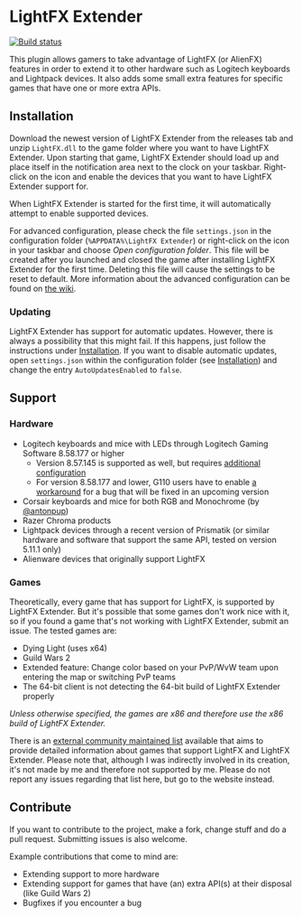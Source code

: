 # LightFX Extender
[![Build status](https://ci.appveyor.com/api/projects/status/ual57rxoe7wf0pm3/branch/master?svg=true)](https://ci.appveyor.com/project/Archomeda/lightfx-extender/branch/master)

This plugin allows gamers to take advantage of LightFX (or AlienFX) features in
order to extend it to other hardware such as Logitech keyboards and Lightpack
devices. It also adds some small extra features for specific games that have one
or more extra APIs.

## Installation
Download the newest version of LightFX Extender from the releases tab and unzip
`LightFX.dll` to the game folder where you want to have LightFX Extender. Upon
starting that game, LightFX Extender should load up and place itself in the
notification area next to the clock on your taskbar. Right-click on the icon and
enable the devices that you want to have LightFX Extender support for.

When LightFX Extender is started for the first time, it will automatically attempt to
enable supported devices.

For advanced configuration, please check the file `settings.json` in the
configuration folder (`%APPDATA%\LightFX Extender`) or right-click on the icon
in your taskbar and choose *Open configuration folder*. This file will be
created after you launched and closed the game after installing LightFX Extender
for the first time. Deleting this file will cause the settings to be reset to
default. More information about the advanced configuration can be found on
[the wiki](https://github.com/Archomeda/lightfx-extender/wiki/Configuration).

### Updating
LightFX Extender has support for automatic updates. However, there is always a
possibility that this might fail. If this happens, just follow the instructions
under [Installation](#Installation). If you want to disable automatic updates,
open `settings.json` within the configuration folder (see
[Installation](#Installation)) and change the entry `AutoUpdatesEnabled` to
`false`.

## Support
### Hardware
- Logitech keyboards and mice with LEDs through Logitech Gaming Software
8.58.177 or higher
  - Version 8.57.145 is supported as well, but requires
[additional configuration](https://github.com/Archomeda/lightfx-extender/wiki/Logitech-Color-Range)
  - For version 8.58.177 and lower, G110 users have to enable
[a workaround](https://github.com/Archomeda/lightfx-extender/wiki/Logitech-G110-Workaround)
for a bug that will be fixed in an upcoming version
- Corsair keyboards and mice for both RGB and Monochrome (by [@antonpup](https://github.com/antonpup))
- Razer Chroma products
- Lightpack devices through a recent version of Prismatik (or similar hardware
and software that support the same API, tested on version 5.11.1 only)
- Alienware devices that originally support LightFX

### Games
Theoretically, every game that has support for LightFX, is supported by LightFX
Extender. But it's possible that some games don't work nice with it, so if you
found a game that's not working with LightFX Extender, submit an issue. The
tested games are:
- Dying Light (uses x64)
- Guild Wars 2
 - Extended feature: Change color based on your PvP/WvW team upon entering the
   map or switching PvP teams
 - The 64-bit client is not detecting the 64-bit build of LightFX Extender
   properly

*Unless otherwise specified, the games are x86 and therefore use the x86 build
of LightFX Extender.*

There is an [external community maintained list](http://alienfx.cyanlabs.net/)
available that aims to provide detailed information about games that support
LightFX and LightFX Extender. Please note that, although I was indirectly
involved in its creation, it's not made by me and therefore not supported by me.
Please do not report any issues regarding that list here, but go to the website
instead.

## Contribute
If you want to contribute to the project, make a fork, change stuff and do a
pull request. Submitting issues is also welcome.

Example contributions that come to mind are:
- Extending support to more hardware
- Extending support for games that have (an) extra API(s) at their disposal
(like Guild Wars 2)
- Bugfixes if you encounter a bug
